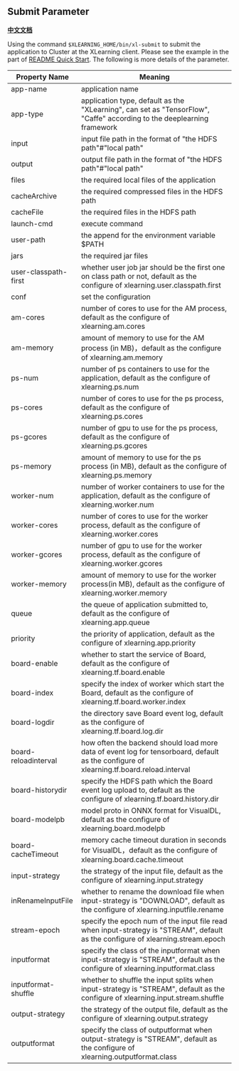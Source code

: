## Submit Parameter

[**中文文档**](./submit_cn.md)

Using the command `$XLEARNING_HOME/bin/xl-submit` to submit the application to Cluster at the XLearning client. Please see the example in the part of [README Quick Start](../README.md). The following is more details of the parameter.

Property Name | Meaning  
---------------- | ---------------  
app-name | application name  
app-type | application type, default as the "XLearning", can set as "TensorFlow", "Caffe" according to the deeplearning framework
input | input file path in the format of "the HDFS path"#"local path"  
output | output file path in the format of "the HDFS path"#"local path"  
files | the required local files of the application
cacheArchive | the required compressed files in the HDFS path  
cacheFile | the required files in the HDFS path  
launch-cmd | execute command  
user-path | the append for the environment variable $PATH  
jars | the required jar files  
user-classpath-first | whether user job jar should be the first one on class path or not, default as the configure of xlearning.user.classpath.first  
conf | set the configuration  
am-cores | number of cores to use for the AM process, default as the configure of xlearning.am.cores  
am-memory | amount of memory to use for the AM process (in MB)，default as the configure of xlearning.am.memory  
ps-num | number of ps containers to use for the application, default as the configure of xlearning.ps.num  
ps-cores | number of cores to use for the ps process, default as the configure of xlearning.ps.cores
ps-gcores | number of gpu to use for the ps process, default as the configure of xlearning.ps.gcores
ps-memory | amount of memory to use for the ps process (in MB), default as the configure of xlearning.ps.memory  
worker-num | number of worker containers to use for the application, default as the configure of xlearning.worker.num  
worker-cores | number of cores to use for the worker process, default as the configure of xlearning.worker.cores
worker-gcores | number of gpu to use for the worker process, default as the configure of xlearning.worker.gcores
worker-memory | amount of memory to use for the worker process(in MB), default as the configure of xlearning.worker.memory  
queue | the queue of application submitted to, default as the configure of xlearning.app.queue  
priority | the priority of application, default as the configure of xlearning.app.priority  
board-enable | whether to start the service of Board, default as the configure of xlearning.tf.board.enable  
board-index | specify the index of worker which start the Board, default as the configure of xlearning.tf.board.worker.index  
board-logdir | the directory save Board event log, default as the configure of xlearning.tf.board.log.dir  
board-reloadinterval | how often the backend should load more data of event log for tensorboard, default as the configure of xlearning.tf.board.reload.interval  
board-historydir | specify the HDFS path which the Board event log upload to, default as the configure of xlearning.tf.board.history.dir  
board-modelpb | model proto in ONNX format for VisualDL, default as the configure of xlearning.board.modelpb  
board-cacheTimeout | memory cache timeout duration in seconds for VisualDL，default as the configure of xlearning.board.cache.timeout  
input-strategy | the strategy of the input file, default as the configure of xlearning.input.strategy  
inRenameInputFile | whether to rename the download file when input-strategy is "DOWNLOAD", default as the configure of xlearning.inputfile.rename  
stream-epoch | specify the epoch num of the input file read when input-strategy is "STREAM", default as the configure of xlearning.stream.epoch  
inputformat | specify the class of the inputformat when input-strategy is "STREAM", default as the configure of xlearning.inputformat.class  
inputformat-shuffle | whether to shuffle the input splits when input-strategy is "STREAM", default as the configure of xlearning.input.stream.shuffle  
output-strategy | the strategy of the output file, default as the configure of xlearning.output.strategy 
outputformat | specify the class of outputformat when output-strategy is "STREAM", default as the configure of xlearning.outputformat.class  

